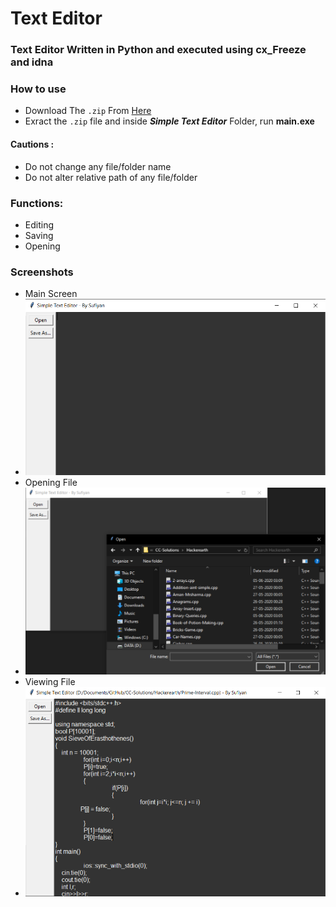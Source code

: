 # Text Editor

### Text Editor Written in Python and executed using cx_Freeze and idna
### How to use
- Download The ```.zip``` From [Here](https://github.com/suffisme/TextEditor/archive/master.zip)
- Exract the ```.zip``` file and inside ***Simple Text Editor*** Folder, run **main.exe**

#### Cautions :
- Do not change any file/folder name
- Do not alter relative path of any file/folder

### Functions:
- Editing
- Saving
- Opening

### Screenshots
- Main Screen
- ![](Screenshots/homepage.png)
- Opening File 
- ![](Screenshots/Open.png)
- Viewing File
- ![](Screenshots/open_example.png)
